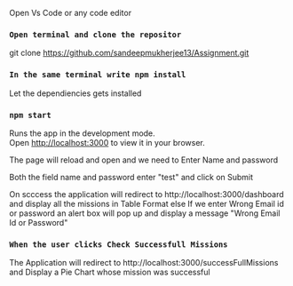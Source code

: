 Open Vs Code or any code editor

### `Open terminal and clone the repositor`

git clone https://github.com/sandeepmukherjee13/Assignment.git

### `In the same terminal write npm install`

Let the dependiencies gets installed

### `npm start`

Runs the app in the development mode.\
Open [http://localhost:3000](http://localhost:3000) to view it in your browser.

The page will reload and open and we need to Enter Name and password

Both the field name and password enter "test" and click on Submit

On scccess the application will redirect to http://localhost:3000/dashboard and display all the missions in Table Format
else
If we enter Wrong Email id or password an alert box will pop up and display a message "Wrong Email Id or Password"

### `When the user clicks Check Successfull Missions`

The Application will redirect to http://localhost:3000/successFullMissions
and Display a Pie Chart whose mission was successful
